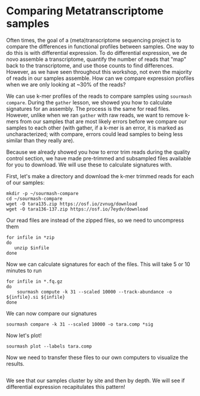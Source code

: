 # Comparing Metatranscriptome samples

Often times, the goal of a (meta)transcriptome sequencing project is
to compare the differences in functional profiles between samples. One way
to do this is with differential expression. To do differential expression,
we de novo assemble a transcriptome, quantify the number of reads that "map"
back to the transcriptome, and use those counts to find differences. However,
as we have seen throughout this workshop, not even the majority of reads in 
our samples assemble. How can we compare expression profiles when we are only
looking at ~30% of the reads?

We can use k-mer profiles of the reads to compare samples using `sourmash compare`.
During the `gather` lesson, we showed you how to calculate signatures for an assembly.
The process is the same for read files. However, unlike when we ran `gather` with raw
reads, we want to remove k-mers from our samples that are most likely errors before
we compare our samples to each other (with gather, if a k-mer is an error, it is
marked as uncharacterized; with compare, errors could lead samples to being less
similar than they really are). 

Because we already showed you how to error trim reads during the quality control 
section, we have made pre-trimmed and subsampled files available for you to download.
We will use these to calculate signatures with. 

First, let's make a directory and download the k-mer trimmed reads for each of our samples:
```
mkdir -p ~/sourmash-compare
cd ~/sourmash-compare
wget -O tara135.zip https://osf.io/zvnug/download
wget -O tara136-137.zip https://osf.io/7eydv/download
```

Our read files are instead of the zipped files, so we need to uncompress them
```
for infile in *zip
do
   unzip $infile
done
```

Now we can calculate signatures for each of the files. This will take 5 or 10 minutes to run
```
for infile in *.fq.gz
do
    sourmash compute -k 31 --scaled 10000 --track-abundance -o ${infile}.si ${infile}
done
```

We can now compare our signatures
```
sourmash compare -k 31 --scaled 10000 -o tara.comp *sig
```

Now let's plot!

```
sourmash plot --labels tara.comp
```

Now we need to transfer these files to our own computers to visualize the results.
```
```

We see that our samples cluster by site and then by depth. We will see if differential
expression recapitulates this pattern!
